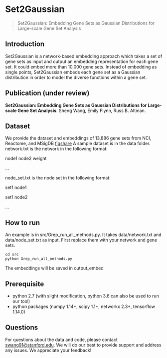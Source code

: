 # Set2Gaussian
> Set2Gaussian: Embedding Gene Sets as Gaussian Distributions for Large-scale Gene Set Analysis

## Introduction
Set2Gaussian is a network-based embedding approach which takes a set of gene sets as input and output an embedding representation for each gene set. It could embed more than 10,000 gene sets. Instead of embedding as single points, Set2Gaussian embeds each gene set as a Gaussian distribution in order to model the diverse functions within a gene set.

## Publication (under review)

**Set2Gaussian: Embedding Gene Sets as Gaussian Distributions for Large-scale Gene Set Analysis**.
Sheng Wang, Emily Flynn, Russ B. Altman.

## Dataset
We provide the dataset and embeddings of 13,886 gene sets from NCI, Reactome, and MSigDB [figshare](https://figshare.com/projects/Set2Gaussian/71099)
A sample dataset is in the data folder.
network.txt is the network in the following format:

node1	node2	weight

...

node_set.txt is the node set in the following format:

set1	node1

set1	node2

...

## How to run

An example is in src/Grep_run_all_methods.py. It takes data/network.txt and data/node_set.txt as input. First replace them with your network and gene sets.
```
cd src
python Grep_run_all_methods.py
```
The embeddings will be saved in output_embed

## Prerequisite
* python 2.7 (with slight modification, python 3.6 can also be used to run our tool)
* python packages (numpy 1.14+, scipy 1.1+, networkx 2.3+, tensorflow 1.14.0)

## Questions
For questions about the data and code, please contact swang91@stanford.edu. We will do our best to provide support and address any issues. We appreciate your feedback!
